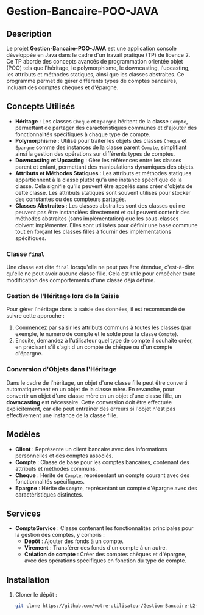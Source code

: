 # Gestion-Bancaire-POO-JAVA

## Description

Le projet **Gestion-Bancaire-POO-JAVA** est une application console développée en Java dans le cadre d'un travail pratique (TP) de licence 2. Ce TP aborde des concepts avancés de programmation orientée objet (POO) tels que l'héritage, le polymorphisme, le downcasting, l'upcasting, les attributs et méthodes statiques, ainsi que les classes abstraites. Ce programme permet de gérer différents types de comptes bancaires, incluant des comptes chèques et d'épargne.

## Concepts Utilisés

- **Héritage** : Les classes `Cheque` et `Epargne` héritent de la classe `Compte`, permettant de partager des caractéristiques communes et d'ajouter des fonctionnalités spécifiques à chaque type de compte.
- **Polymorphisme** : Utilisé pour traiter les objets des classes `Cheque` et `Epargne` comme des instances de la classe parent `Compte`, simplifiant ainsi la gestion des opérations sur différents types de comptes.
- **Downcasting et Upcasting** : Gère les références entre les classes parent et enfant, permettant des manipulations dynamiques des objets.
- **Attributs et Méthodes Statiques** : Les attributs et méthodes statiques appartiennent à la classe plutôt qu'à une instance spécifique de la classe. Cela signifie qu'ils peuvent être appelés sans créer d'objets de cette classe. Les attributs statiques sont souvent utilisés pour stocker des constantes ou des compteurs partagés.
- **Classes Abstraites** : Les classes abstraites sont des classes qui ne peuvent pas être instanciées directement et qui peuvent contenir des méthodes abstraites (sans implémentation) que les sous-classes doivent implémenter. Elles sont utilisées pour définir une base commune tout en forçant les classes filles à fournir des implémentations spécifiques.

### Classe `final`
Une classe est dite `final` lorsqu'elle ne peut pas être étendue, c'est-à-dire qu'elle ne peut avoir aucune classe fille. Cela est utile pour empêcher toute modification des comportements d'une classe déjà définie.

### Gestion de l'Héritage lors de la Saisie
Pour gérer l'héritage dans la saisie des données, il est recommandé de suivre cette approche :
1. Commencez par saisir les attributs communs à toutes les classes (par exemple, le numéro de compte et le solde pour la classe `Compte`).
2. Ensuite, demandez à l'utilisateur quel type de compte il souhaite créer, en précisant s'il s'agit d'un compte de chèque ou d'un compte d'épargne.

### Conversion d'Objets dans l'Héritage
Dans le cadre de l'héritage, un objet d'une classe fille peut être converti automatiquement en un objet de la classe mère. En revanche, pour convertir un objet d'une classe mère en un objet d'une classe fille, un **downcasting** est nécessaire. Cette conversion doit être effectuée explicitement, car elle peut entraîner des erreurs si l'objet n'est pas effectivement une instance de la classe fille.

## Modèles

- **Client** : Représente un client bancaire avec des informations personnelles et des comptes associés.
- **Compte** : Classe de base pour les comptes bancaires, contenant des attributs et méthodes communs.
- **Cheque** : Hérite de `Compte`, représentant un compte courant avec des fonctionnalités spécifiques.
- **Epargne** : Hérite de `Compte`, représentant un compte d'épargne avec des caractéristiques distinctes.

## Services

- **CompteService** : Classe contenant les fonctionnalités principales pour la gestion des comptes, y compris :
  - **Dépôt** : Ajouter des fonds à un compte.
  - **Virement** : Transférer des fonds d'un compte à un autre.
  - **Création de compte** : Créer des comptes chèques et d'épargne, avec des opérations spécifiques en fonction du type de compte.

## Installation

1. Cloner le dépôt :

   ```bash
   git clone https://github.com/votre-utilisateur/Gestion-Bancaire-L2-POO-JAVA.git
